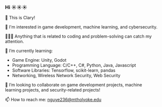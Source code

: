### Hi ☀️☀️☀️
👻 This is Clary!

🧐 I'm interested in game development, machine learning, and cybersecurity. 

👩🏻‍💻 Anything that is related to coding and problem-solving can catch my attention.

🌱 I’m currently learning:
- Game Engine: Unity, Godot
- Programming Language: C/C++, C#, Python, Java, Javascript
- Software Libraries: Tensorflow, scikit-learn, pandas
- Networking, Wireless Network Security, Web Security

👯 I’m looking to collaborate on game development projects, machine learning projects, and security-related projects!

📫 How to reach me: nguye236@mtholyoke.edu

<!--
**claryng/claryng** is a ✨ _special_ ✨ repository because its `README.md` (this file) appears on your GitHub profile.

Here are some ideas to get you started:

- 🔭 I’m currently working on ...
- 🌱 I’m currently learning ...
- 👯 I’m looking to collaborate on ...
- 🤔 I’m looking for help with ...
- 💬 Ask me about ...
- 📫 How to reach me: ...
- 😄 Pronouns: ...
- ⚡ Fun fact: ...
-->
